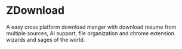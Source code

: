 # ZDownload
A easy cross platform download manger with download resume from multiple sources, AI support, file organization and chrome extension. wizards and sages of the world.
